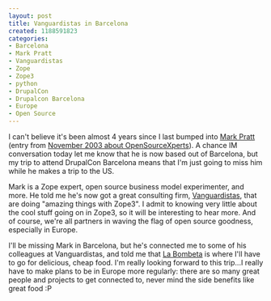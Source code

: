 ```yaml
--- 
layout: post
title: Vanguardistas in Barcelona
created: 1188591823
categories: 
- Barcelona
- Mark Pratt
- Vanguardistas
- Zope
- Zope3
- python
- DrupalCon
- Drupalcon Barcelona
- Europe
- Open Source
---
```

<p>I can't believe it's been almost 4 years since I last bumped into <a href="http://www.linkedin.com/pub/0/44/976">Mark Pratt</a> (entry from <a href="http://bmannconsulting.com/news/2003/11/20/opensourcexperts-redux">November 2003 about OpenSourceXperts</a>). A chance IM conversation today let me know that he is now based out of Barcelona, but my trip to attend DrupalCon Barcelona means that I'm just going to miss him while he makes a trip to the US.</p>

<p>Mark is a Zope expert, open source business model experimenter, and more. He told me he's now got a great consulting firm, <a href="http://vanguardistas.net/">Vanguardistas</a>, that are doing "amazing things with Zope3". I admit to knowing very little about the cool stuff going on in Zope3, so it will be interesting to hear more. And of course, we're all partners in waving the flag of open source goodness, especially in Europe.</p>

<p>I'll be missing Mark in Barcelona, but he's connected me to some of his colleagues at Vanguardistas, and told me that <a href="http://www.frommers.com/destinations/barcelona/D55424.html">La Bombeta</a> is where I'll have to go for delicious, cheap food. I'm really looking forward to this trip...I really have to make plans to be in Europe more regularly: there are so many great people and projects to get connected to, never mind the side benefits like great food :P</p>
<!--break-->
